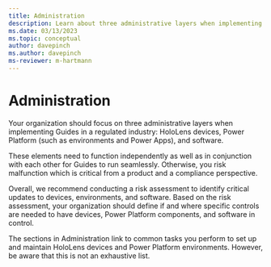 ```yaml
---
title: Administration
description: Learn about three administrative layers when implementing Dynamics 365 Guides in a regulated industry
ms.date: 03/13/2023
ms.topic: conceptual
author: davepinch
ms.author: davepinch
ms-reviewer: m-hartmann
---
```


# Administration

Your organization should focus on three administrative layers when implementing Guides in a regulated industry: HoloLens devices, Power Platform (such as environments and Power Apps), and software.  
  
These elements need to function independently as well as in conjunction with each other for Guides to run seamlessly. Otherwise, you risk malfunction which is critical from a product and a compliance perspective.

Overall, we recommend conducting a risk assessment to identify critical updates to devices, environments, and software. Based on the risk assessment, your organization should define if and where specific controls are needed to have devices, Power Platform components, and software in control.  
  
The sections in Administration link to common tasks you perform to set up and maintain HoloLens devices and Power Platform environments. However, be aware that this is not an exhaustive list.
